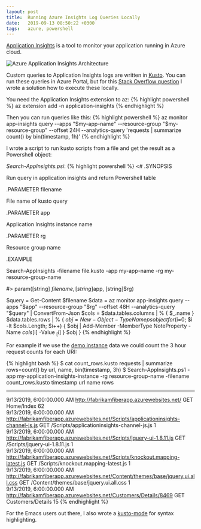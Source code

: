 ```yaml
---
layout: post
title:  Running Azure Insights Log Queries Locally
date:   2019-09-13 08:50:22 +0300
tags:   azure, powershell
---
```


[Application Insights](https://docs.microsoft.com/en-us/azure/azure-monitor/app/app-insights-overview) is a tool to monitor your application running in Azure cloud.

![Azure Application Insights Architecture](https://docs.microsoft.com/en-us/azure/azure-monitor/app/media/app-insights-overview/diagram.png "source: https://docs.microsoft.com/en-us/azure/azure-monitor/app/app-insights-overview")

Custom queries to Application Insights logs are written in [Kusto](https://docs.microsoft.com/en-us/azure/kusto/query/index). You can run these queries in Azure Portal, but for this [Stack Overflow question](https://stackoverflow.com/questions/52373606/how-to-run-an-azure-log-analytics-query-from-a-powershell-script-non-interactive/57409972#57409972) I wrote a solution how to execute these locally.

You need the Application Insights extension to az:
{% highlight powershell %}
az extension add -n application-insights
{% endhighlight %}

Then you can run queries like this:
{% highlight powershell %}
az monitor app-insights query --apps "$my-app-name" --resource-group "$my-resource-group" --offset 24H --analytics-query 'requests | summarize count() by bin(timestamp, 1h)'
{% endhighlight %}


I wrote a script to run kusto scripts from a file and get the result as a Powershell object:

_Search-AppInsights.psi_:
{% highlight powershell %}
<#
.SYNOPSIS

Run query in application insights and return Powershell table

.PARAMETER filename

File name of kusto query

.PARAMETER app 

Application Insights instance name

.PARAMETER rg

Resource group name

.EXAMPLE

Search-AppInsights -filename file.kusto -app my-app-name -rg my-resource-group-name

#>
param([string] $filename, [string]$app, [string]$rg)

$query = Get-Content $filename
$data = az monitor app-insights query --apps "$app" --resource-group "$rg" --offset 48H --analytics-query "$query" | ConvertFrom-Json
$cols = $data.tables.columns | % {  $_.name }
$data.tables.rows | % {
    $obj = New-Object -TypeName psobject
    for ($i=0; $i -lt $cols.Length; $i++) {
	$obj | Add-Member -MemberType NoteProperty -Name $cols[$i] -Value $_[$i]
    }
    $obj
}
{% endhighlight %}

For example if we use the [demo instance](https://analytics.applicationinsights.io/demo#/query/results/table) data we could count the 3 hour request counts for each URI:

{% highlight bash %}
$ cat count_rows.kusto
requests
| summarize rows=count() by url, name, bin(timestamp, 3h)
$ Search-AppInsights.ps1 -app my-application-insights-instance -rg resource-group-name -filename count_rows.kusto
timestamp                       url                                             name		        rows
------                          ----                                            ---------               ----
9/13/2019, 6:00:00.000 AM	http://fabrikamfiberapp.azurewebsites.net/	GET Home/Index	62	
9/13/2019, 6:00:00.000 AM	http://fabrikamfiberapp.azurewebsites.net/Scripts/applicationinsights-channel-js.js	GET /Scripts/applicationinsights-channel-js.js	1	
9/13/2019, 6:00:00.000 AM	http://fabrikamfiberapp.azurewebsites.net/Scripts/jquery-ui-1.8.11.js	GET /Scripts/jquery-ui-1.8.11.js	1	
9/13/2019, 6:00:00.000 AM	http://fabrikamfiberapp.azurewebsites.net/Scripts/knockout.mapping-latest.js	GET /Scripts/knockout.mapping-latest.js	1	
9/13/2019, 6:00:00.000 AM	http://fabrikamfiberapp.azurewebsites.net/Content/themes/base/jquery.ui.all.css	GET /Content/themes/base/jquery.ui.all.css	1	
9/13/2019, 6:00:00.000 AM	http://fabrikamfiberapp.azurewebsites.net/Customers/Details/8469	GET Customers/Details	15
{% endhighlight %}

For the Emacs users out there, I also wrote a [kusto-mode](https://github.com/ration/kusto-mode.el) for syntax highlighting.

